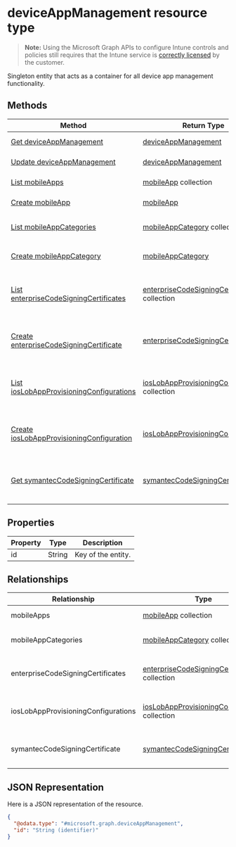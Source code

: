 ﻿# deviceAppManagement resource type

> **Note:** Using the Microsoft Graph APIs to configure Intune controls and policies still requires that the Intune service is [correctly licensed](https://go.microsoft.com/fwlink/?linkid=839381) by the customer.

Singleton entity that acts as a container for all device app management functionality.
## Methods
|Method|Return Type|Description|
|---|---|---|
|[Get deviceAppManagement](../api/intune_apps_deviceappmanagement_get.md)|[deviceAppManagement](../resources/intune_apps_deviceappmanagement.md)|Read properties and relationships of the [deviceAppManagement](../resources/intune_apps_deviceappmanagement.md) object.|
|[Update deviceAppManagement](../api/intune_apps_deviceappmanagement_update.md)|[deviceAppManagement](../resources/intune_apps_deviceappmanagement.md)|Update the properties of a [deviceAppManagement](../resources/intune_apps_deviceappmanagement.md) object.|
|[List mobileApps](../api/intune_apps_deviceappmanagement_list_mobileapp.md)|[mobileApp](../resources/intune_apps_mobileapp.md) collection|Get the mobileApps from the mobileApps navigation property.|
|[Create mobileApp](../api/intune_apps_deviceappmanagement_create_mobileapp.md)|[mobileApp](../resources/intune_apps_mobileapp.md)|Create a new [mobileApp](../resources/intune_apps_mobileapp.md) by posting to the mobileApps collection.|
|[List mobileAppCategories](../api/intune_apps_deviceappmanagement_list_mobileappcategory.md)|[mobileAppCategory](../resources/intune_apps_mobileappcategory.md) collection|Get the mobileAppCategories from the mobileAppCategories navigation property.|
|[Create mobileAppCategory](../api/intune_apps_deviceappmanagement_create_mobileappcategory.md)|[mobileAppCategory](../resources/intune_apps_mobileappcategory.md)|Create a new [mobileAppCategory](../resources/intune_apps_mobileappcategory.md) by posting to the mobileAppCategories collection.|
|[List enterpriseCodeSigningCertificates](../api/intune_apps_deviceappmanagement_list_enterprisecodesigningcertificate.md)|[enterpriseCodeSigningCertificate](../resources/intune_apps_enterprisecodesigningcertificate.md) collection|Get the enterpriseCodeSigningCertificates from the enterpriseCodeSigningCertificates navigation property.|
|[Create enterpriseCodeSigningCertificate](../api/intune_apps_deviceappmanagement_create_enterprisecodesigningcertificate.md)|[enterpriseCodeSigningCertificate](../resources/intune_apps_enterprisecodesigningcertificate.md)|Create a new [enterpriseCodeSigningCertificate](../resources/intune_apps_enterprisecodesigningcertificate.md) by posting to the enterpriseCodeSigningCertificates collection.|
|[List iosLobAppProvisioningConfigurations](../api/intune_apps_deviceappmanagement_list_ioslobappprovisioningconfiguration.md)|[iosLobAppProvisioningConfiguration](../resources/intune_apps_ioslobappprovisioningconfiguration.md) collection|Get the iosLobAppProvisioningConfigurations from the iosLobAppProvisioningConfigurations navigation property.|
|[Create iosLobAppProvisioningConfiguration](../api/intune_apps_deviceappmanagement_create_ioslobappprovisioningconfiguration.md)|[iosLobAppProvisioningConfiguration](../resources/intune_apps_ioslobappprovisioningconfiguration.md)|Create a new [iosLobAppProvisioningConfiguration](../resources/intune_apps_ioslobappprovisioningconfiguration.md) by posting to the iosLobAppProvisioningConfigurations collection.|
|[Get symantecCodeSigningCertificate](../api/intune_apps_deviceappmanagement_get_symanteccodesigningcertificate.md)|[symantecCodeSigningCertificate](../resources/intune_apps_symanteccodesigningcertificate.md)|Get the [symantecCodeSigningCertificate](../resources/intune_apps_symanteccodesigningcertificate.md) from the symantecCodeSigningCertificate navigation property.|

## Properties
|Property|Type|Description|
|---|---|---|
|id|String|Key of the entity.|

## Relationships
|Relationship|Type|Description|
|---|---|---|
|mobileApps|[mobileApp](../resources/intune_apps_mobileapp.md) collection|The mobile apps.|
|mobileAppCategories|[mobileAppCategory](../resources/intune_apps_mobileappcategory.md) collection|The mobile app categories.|
|enterpriseCodeSigningCertificates|[enterpriseCodeSigningCertificate](../resources/intune_apps_enterprisecodesigningcertificate.md) collection|The Windows Enterprise Code Signing Certificate.|
|iosLobAppProvisioningConfigurations|[iosLobAppProvisioningConfiguration](../resources/intune_apps_ioslobappprovisioningconfiguration.md) collection|The IOS Lob App Provisioning Configurations.|
|symantecCodeSigningCertificate|[symantecCodeSigningCertificate](../resources/intune_apps_symanteccodesigningcertificate.md)|The WinPhone Symantec Code Signing Certificate.|

## JSON Representation
Here is a JSON representation of the resource.
<!-- {
  "blockType": "resource",
  "keyProperty": "id",
  "@odata.type": "microsoft.graph.deviceAppManagement"
}
-->
```json
{
  "@odata.type": "#microsoft.graph.deviceAppManagement",
  "id": "String (identifier)"
}
```



